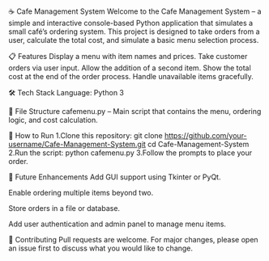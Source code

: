 ☕ Cafe Management System
Welcome to the Cafe Management System – a simple and interactive console-based Python application that simulates a small café’s ordering system. This project is designed to take orders from a user, calculate the total cost, and simulate a basic menu selection process.

📋 Features
Display a menu with item names and prices.
Take customer orders via user input.
Allow the addition of a second item.
Show the total cost at the end of the order process.
Handle unavailable items gracefully.

🛠️ Tech Stack
Language: Python 3

📂 File Structure
cafemenu.py – Main script that contains the menu, ordering logic, and cost calculation.

🚀 How to Run
1.Clone this repository: 
    git clone https://github.com/your-username/Cafe-Management-System.git
cd Cafe-Management-System
2.Run the script:
    python cafemenu.py
3.Follow the prompts to place your order.

🧠 Future Enhancements
Add GUI support using Tkinter or PyQt.

Enable ordering multiple items beyond two.

Store orders in a file or database.

Add user authentication and admin panel to manage menu items.

🤝 Contributing
Pull requests are welcome. For major changes, please open an issue first to discuss what you would like to change.


